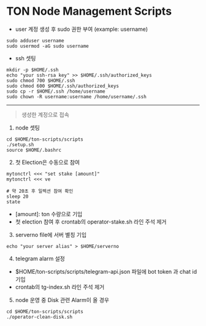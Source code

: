 # TON Node Management Scripts

- user 계정 생성 후 sudo 권한 부여 (example: username)

```
sudo adduser username
sudo usermod -aG sudo username
```

- ssh 셋팅

```
mkdir -p $HOME/.ssh
echo "your ssh-rsa key" >> $HOME/.ssh/authorized_keys
sudo chmod 700 $HOME/.ssh
sudo chmod 600 $HOME/.ssh/authorized_keys
sudo cp -r $HOME/.ssh /home/username
sudo chown -R username:username /home/username/.ssh
```

---

> 생성한 계정으로 접속

1. node 셋팅

```
cd $HOME/ton-scripts/scripts
./setup.sh
source $HOME/.bashrc
```

2. 첫 Election은 수동으로 참여

```
mytonctrl <<< "set stake [amount]"
mytonctrl <<< ve

# 약 20초 후 일렉션 참여 확인
sleep 20
state
```

- [amount]: ton 수량으로 기입
- 첫 election 참여 후 crontab의 operator-stake.sh 라인 주석 제거

3. serverno file에 서버 별칭 기입

```
echo "your server alias" > $HOME/serverno
```

4. telegram alarm 설정

- $HOME/ton-scripts/scripts/telegram-api.json 파일에 bot token 과 chat id 기입
- crontab의 tg-index.sh 라인 주석 제거

5. node 운영 중 Disk 관련 Alarm이 올 경우

```
cd $HOME/ton-scripts/scripts
./operator-clean-disk.sh
```
